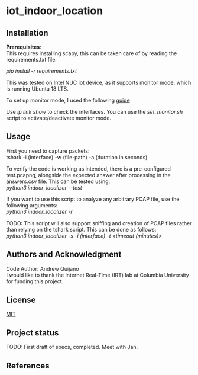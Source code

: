 # iot_indoor_location


## Installation
**Prerequisites**:  
This requires installing scapy, this can be taken care of by reading the requirements.txt file.

*pip install -r requirements.txt*

This was tested on Intel NUC iot device, as it supports monitor mode, which is running Ubuntu 18 LTS.  

To set up monitor mode, I used the following [guide](https://www.cellstream.com/reference-reading/tipsandtricks/410-3-ways-to-put-your-wi-fi-interface-in-monitor-mode-in-linux)

Use *ip link show* to check the interfaces. You can use the *set_monitor.sh* script to activate/deactivate monitor mode.

## Usage 
First you need to capture packets:  
tshark -i (interface) -w (file-path) -a (duration in seconds)

To verify the code is working as intended, there is a pre-configured test.pcapng, alongside the expected answer after processing in the answers.csv file. This can be tested using:  
*python3 indoor_localizer --test*  

If you want to use this script to analyze any arbitrary PCAP file, use the following arguments:  
*python3 indoor_localizer -r <PCAP-file>*  

TODO: This script will also support sniffing and creation of PCAP files rather than relying on the tshark script. This can be done as follows:  
*python3 indoor_localizer -s -i (interface) -t <timeout (minutes)>*


## Authors and Acknowledgment
Code Author: Andrew Quijano  
I would like to thank the Internet Real-Time (IRT) lab at Columbia University for funding this project.

## License
[MIT](https://choosealicense.com/licenses/mit/)

## Project status
TODO: First draft of specs, completed. Meet with Jan.

## References

